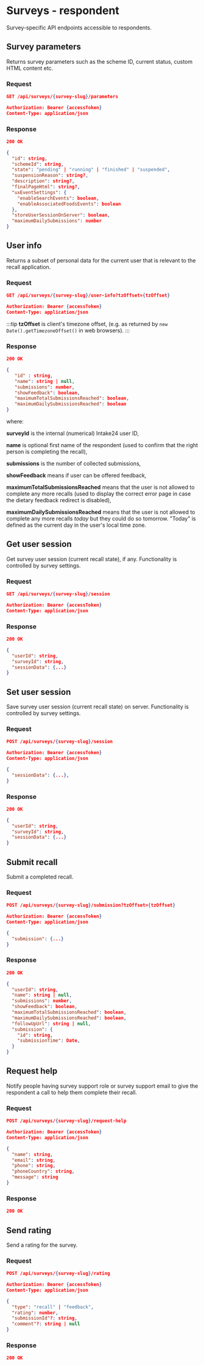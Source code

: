 # Surveys - respondent

Survey-specific API endpoints accessible to respondents.

## Survey parameters

Returns survey parameters such as the scheme ID, current status, custom HTML content etc.

### Request

```json
GET /api/surveys/{survey-slug}/parameters

Authorization: Bearer {accessToken}
Content-Type: application/json
```

### Response

```json
200 OK

{
  "id": string,
  "schemeId": string,
  "state": "pending" | "running" | "finished" | "suspended",
  "suspensionReason": string?,
  "description": string?,
  "finalPageHtml": string?,
  "uxEventSettings": {
    "enableSearchEvents": boolean,
    "enableAssociatedFoodsEvents": boolean
  },
  "storeUserSessionOnServer": boolean,
  "maximumDailySubmissions": number
}
```

## User info

Returns a subset of personal data for the current user that is relevant to the recall application.

### Request

```json
GET /api/surveys/{survey-slug}/user-info?tzOffset={tzOffset}

Authorization: Bearer {accessToken}
Content-Type: application/json
```

:::tip
**tzOffset** is client's timezone offset, (e.g. as returned by `new Date().getTimezoneOffset()` in web browsers).
:::

### Response

```json
200 OK

{
   "id" : string,
   "name": string | null,
   "submissions": number,
   "showFeedback": boolean,
   "maximumTotalSubmissionsReached": boolean,
   "maximumDailySubmissionsReached": boolean
}
```

where:

**surveyId** is the internal (numerical) Intake24 user ID,

**name** is optional first name of the respondent (used to confirm that the right person is completing the recall),

**submissions** is the number of collected submissions,

**showFeedback** means if user can be offered feedback,

**maximumTotalSubmissionsReached** means that the user is not allowed to complete any more recalls (used to display the correct error page in case the dietary feedback redirect is disabled),

**maximumDailySubmissionsReached** means that the user is not allowed to complete any more recalls _today_ but they could do so tomorrow. "Today" is defined as the current day in the user's local time zone.

## Get user session

Get survey user session (current recall state), if any. Functionality is controlled by survey settings.

### Request

```json
GET /api/surveys/{survey-slug}/session

Authorization: Bearer {accessToken}
Content-Type: application/json
```

### Response

```json
200 OK

{
  "userId": string,
  "surveyId": string,
  "sessionData": {...}
}
```

## Set user session

Save survey user session (current recall state) on server. Functionality is controlled by survey settings.

### Request

```json
POST /api/surveys/{survey-slug}/session

Authorization: Bearer {accessToken}
Content-Type: application/json

{
  "sessionData": {...},
}
```

### Response

```json
200 OK

{
  "userId": string,
  "surveyId": string,
  "sessionData": {...}
}
```

## Submit recall

Submit a completed recall.

### Request

```json
POST /api/surveys/{survey-slug}/submission?tzOffset={tzOffset}

Authorization: Bearer {accessToken}
Content-Type: application/json

{
  "submission": {...}
}
```

### Response

```json
200 OK

{
  "userId": string,
  "name": string | null,
  "submissions": number,
  "showFeedback": boolean,
  "maximumTotalSubmissionsReached": boolean,
  "maximumDailySubmissionsReached": boolean,
  "followUpUrl": string | null,
  "submission": {
    "id": string,
    "submissionTime": Date,
  }
}
```

## Request help

Notify people having survey support role or survey support email to give the respondent a call to help them complete their recall.

### Request

```json
POST /api/surveys/{survey-slug}/request-help

Authorization: Bearer {accessToken}
Content-Type: application/json

{
  "name": string,
  "email": string,
  "phone": string,
  "phoneCountry": string,
  "message": string
}
```

### Response

```json
200 OK
```

## Send rating

Send a rating for the survey.

### Request

```json
POST /api/surveys/{survey-slug}/rating

Authorization: Bearer {accessToken}
Content-Type: application/json

{
  "type": "recall" | "feedback",
  "rating": number,
  "submissionId"?: string,
  "comment"?: string | null
}
```

### Response

```json
200 OK
```
